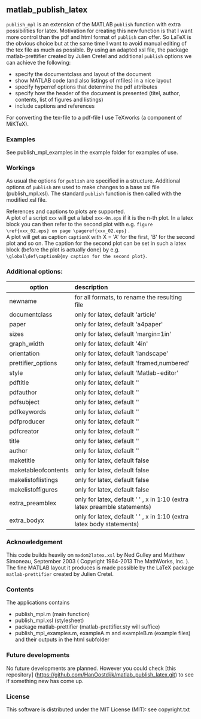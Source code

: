 ## matlab_publish_latex
`publish_mpl` is an extension of the MATLAB `publish` function with extra possibilities for latex.
Motivation for creating this new function is that I want more control than the pdf and html format of `publish` can offer. 
So LaTeX is the obvious choice but at the same time I want to avoid manual editing of the tex file as much as possible. 
By using an adapted xsl file, the package matlab-prettifier created by Julien Cretel 
and additional `publish` options we can achieve the following:
 * specify the documentclass and layout of the document 
 * show MATLAB code (and also listings of mfiles) in a nice layout
 * specify hyperref options that determine the pdf attributes
 * specify how the header of the document is presented (titel, author, contents, list of figures and listings)
 * include captions and references

For converting the tex-file to a pdf-file I use TeXworks (a component of MiKTeX).

### Examples
See publish_mpl_examples in the example folder for examples of use.

### Workings
As usual the options for `publish` are specified in a structure. 
Additional options of `publish` are used to make changes to a base xsl file (publish_mpl.xsl).
The standard `publish` function is then called with the modified xsl file.

References and captions to plots are supported.  
A plot of a script `xxx` will get a label `xxx-0n.eps` if it is the n-th plot. In a latex block you can then refer to
the second plot with e.g. `figure \ref{xxx_02.eps} on page \pageref{xxx_02.eps}` .  
A plot will get as caption `captionX` with X = 'A' for the first, 'B' for the second plot and so on. 
The caption for the second plot can be set in such a latex block (before the plot is actually
done) by e.g.  
`\global\def\captionB{my caption for the second plot}`.
### Additional options:

| option        | description 	|
| ------------- |:--------------| 
|  newname              | for all formats, to rename the resulting file 
|  documentclass        | only for latex, default 'article'             
|  paper                | only for latex, default 'a4paper' 
|  sizes                | only for latex, default 'margin=1in'  
|  graph_width   		| only for latex, default '4in'   
|  orientation          | only for latex, default 'landscape' 
|  prettifier_options   | only for latex, default 'framed,numbered'
|  style                | only for latex, default 'Matlab-editor'
|  pdftitle             | only for latex, default ''
|  pdfauthor            | only for latex, default ''
|  pdfsubject           | only for latex, default ''
|  pdfkeywords          | only for latex, default ''	
|  pdfproducer          | only for latex, default ''	
|  pdfcreator           | only for latex, default '' 
|  title                | only for latex, default ''	
|  author               | only for latex, default '' 	
|  maketitle            | only for latex, default false 
|  maketableofcontents  | only for latex, default false		
|  makelistoflistings   | only for latex, default false	
|  makelistoffigures    | only for latex, default false	
|  extra_preamblex      | only for latex, default ' ' , x in 1:10 (extra latex preamble statements)
|  extra_bodyx          | only for latex, default ' ' , x in 1:10 (extra latex body statements)

### Acknowledgement
This code builds heavily on `mxdom2latex.xsl` by Ned Gulley and Matthew Simoneau, September 2003
 ( Copyright 1984-2013 The MathWorks, Inc. ). The fine MATLAB layout it produces is made possible
by the LaTeX package `matlab-prettifier` created by Julien Cretel. 

### Contents
The applications contains
 * publish_mpl.m (main function)
 * publish_mpl.xsl (stylesheet)
 * package matlab-prettifier (matlab-prettifier.sty will suffice)
 * publish_mpl_examples.m, exampleA.m and exampleB.m (example files) and their outputs in the html subfolder

### Future developments
No future developments are planned. However you could check [this repository]
(https://github.com/HanOostdijk/matlab_publish_latex.git) to see if something new has come up.

### License
This software is distributed under the MIT License (MIT): see copyright.txt